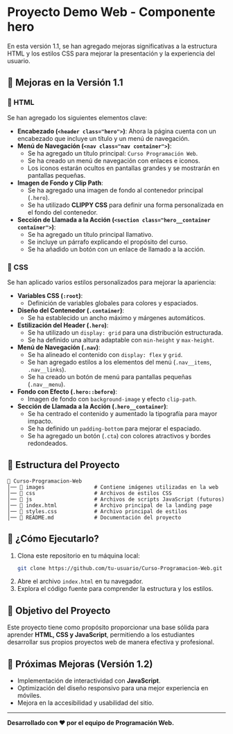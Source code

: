 # Proyecto Demo Web - Componente hero

En esta versión 1.1, se han agregado mejoras significativas a la estructura HTML y los estilos CSS para mejorar la presentación y la experiencia del usuario.

## 📌 Mejoras en la Versión 1.1

### 🔹 HTML
Se han agregado los siguientes elementos clave:
- **Encabezado (`<header class="hero">`)**: Ahora la página cuenta con un encabezado que incluye un título y un menú de navegación.
- **Menú de Navegación (`<nav class="nav container">`)**:
  - Se ha agregado un título principal: `Curso Programación Web`.
  - Se ha creado un menú de navegación con enlaces e iconos.
  - Los iconos estarán ocultos en pantallas grandes y se mostrarán en pantallas pequeñas.
- **Imagen de Fondo y Clip Path**:
  - Se ha agregado una imagen de fondo al contenedor principal (`.hero`).
  - Se ha utilizado **CLIPPY CSS** para definir una forma personalizada en el fondo del contenedor.
- **Sección de Llamada a la Acción (`<section class="hero__container container">`)**:
  - Se ha agregado un título principal llamativo.
  - Se incluye un párrafo explicando el propósito del curso.
  - Se ha añadido un botón con un enlace de llamado a la acción.

### 🎨 CSS
Se han aplicado varios estilos personalizados para mejorar la apariencia:
- **Variables CSS (`:root`)**:
  - Definición de variables globales para colores y espaciados.
- **Diseño del Contenedor (`.container`)**:
  - Se ha establecido un ancho máximo y márgenes automáticos.
- **Estilización del Header (`.hero`)**:
  - Se ha utilizado un `display: grid` para una distribución estructurada.
  - Se ha definido una altura adaptable con `min-height` y `max-height`.
- **Menú de Navegación (`.nav`)**:
  - Se ha alineado el contenido con `display: flex` y `grid`.
  - Se han agregado estilos a los elementos del menú (`.nav__items`, `.nav__links`).
  - Se ha creado un botón de menú para pantallas pequeñas (`.nav__menu`).
- **Fondo con Efecto (`.hero::before`)**:
  - Imagen de fondo con `background-image` y efecto `clip-path`.
- **Sección de Llamada a la Acción (`.hero__container`)**:
  - Se ha centrado el contenido y aumentado la tipografía para mayor impacto.
  - Se ha definido un `padding-bottom` para mejorar el espaciado.
  - Se ha agregado un botón (`.cta`) con colores atractivos y bordes redondeados.

## 📂 Estructura del Proyecto
```
📁 Curso-Programacion-Web
│── 📂 images                # Contiene imágenes utilizadas en la web
│── 📂 css                   # Archivos de estilos CSS
│── 📂 js                    # Archivos de scripts JavaScript (futuros)
│── 📄 index.html            # Archivo principal de la landing page
│── 📄 styles.css            # Archivo principal de estilos
│── 📄 README.md             # Documentación del proyecto
```

## 🚀 ¿Cómo Ejecutarlo?
1. Clona este repositorio en tu máquina local:
   ```sh
   git clone https://github.com/tu-usuario/Curso-Programacion-Web.git
   ```
2. Abre el archivo `index.html` en tu navegador.
3. Explora el código fuente para comprender la estructura y los estilos.

## 🎯 Objetivo del Proyecto
Este proyecto tiene como propósito proporcionar una base sólida para aprender **HTML, CSS y JavaScript**, permitiendo a los estudiantes desarrollar sus propios proyectos web de manera efectiva y profesional.

## 📌 Próximas Mejoras (Versión 1.2)
- Implementación de interactividad con **JavaScript**.
- Optimización del diseño responsivo para una mejor experiencia en móviles.
- Mejora en la accesibilidad y usabilidad del sitio.

---
**Desarrollado con ❤️ por el equipo de Programación Web.**

